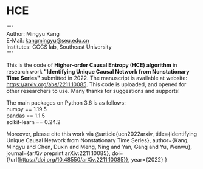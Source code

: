 # HCE
"""  
Author: Mingyu Kang   
E-Mail: kangmingyu@seu.edu.cn   
Institutes: CCCS lab, Southeast University   
"""   

This is the code of **Higher-order Causal Entropy (HCE) algorithm** in research work **"Identifying Unique Causal Network from Nonstationary Time Series"** submitted in 2022. The manuscript is available at website: https://arxiv.org/abs/2211.10085. This code is uploaded, and opened for other researchers to use. Many thanks for suggestions and supports!

The main packages on Python 3.6 is as follows:   
numpy == 1.19.5   
pandas == 1.1.5   
scikit-learn == 0.24.2   

Moreover, please cite this work via
@article{ucn2022arxiv,
  title={Identifying Unique Causal Network from Nonstationary Time Series},
  author={Kang, Mingyu and Chen, Duxin and Meng, Ning and Yan, Gang and Yu, Wenwu},
  journal={arXiv preprint arXiv:2211.10085},
  doi={\url{https://doi.org/10.48550/arXiv.2211.10085}},
  year={2022}
}
